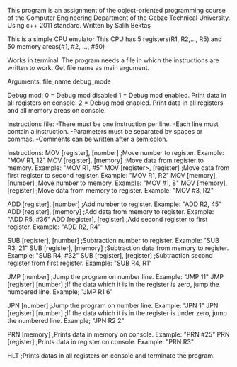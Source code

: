 This program is an assignment of the object-oriented programming course of the
Computer Engineering Department of the Gebze Technical University.
Using c++ 2011 standard.
Written by Salih Bektaş

This is a simple CPU emulator
This CPU has 5 registers(R1, R2,..., R5) and 50 memory areas(#1, #2, ..., #50)

Works in terminal.
The program needs a file in which the instructions are written to work.
Get file name as main argument.

Arguments:
file_name debug_mode

Debug mod:
0 = Debug mod disabled
1 = Debug mod enabled. Print data in all registers on console.
2 = Debug mod enabled. Print data in all registers and all memory areas on console.

Instructions file:
-There must be one instruction per line.
-Each line must contain a instruction.
-Parameters must be separated by spaces or commas.
-Comments can be written after a semicolon.

Instructions:
MOV [register], [number] ;Move number to register. Example: "MOV R1, 12"
MOV [register], [memory] ;Move data from register to memory. Example: "MOV R1, #5"
MOV [register>, [register] ;Move data from first register to second register. Example: "MOV R1, R2"
MOV [memory], [number] ;Move number to memory. Example: "MOV #1, 8"
MOV [memory], [register] ;Move data from memory to register. Example: "MOV #3, R2"

ADD [register], [number] ;Add number to register. Example: "ADD R2, 45"
ADD [register], [memory] ;Add data from memory to register. Example: "ADD R5, #36"
ADD [register], [register] ;Add second register to first register. Example: "ADD R2, R4"

SUB [register], [number] ;Subtraction number to register. Example: "SUB R3, 21"
SUB [register], [memory] ;Subtraction data from memory to register. Example: "SUB R4, #32"
SUB [register], [register] ;Subtraction second register from first register. Example: "SUB R4, R1"

JMP [number] ;Jump the program on number line. Example: "JMP 11"
JMP [register] [number] ;If the data which it is in the register is zero, jump the numbered line. Example; "JMP R1 6"

JPN [number] ;Jump the program on number line. Example: "JPN 1"
JPN [register] [number] ;If the data which it is in the register is under zero, jump the numbered line. Example; "JPN R2 2"

PRN [memory] ;Prints data in memory on console. Example: "PRN #25"
PRN [register] ;Prints data in register on console. Example: "PRN R3"

HLT ;Prints datas in all registers on console and terminate the program.
